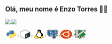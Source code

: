 ## Olá, meu nome é Enzo Torres 👨‍💻
<div>
  <a href="https://github.com/0zob">
  <img height="auto" align="center" width="40%" src="https://github-readme-stats.vercel.app/api?username=0zob&show_icons=true&theme=dark&include_all_commits=true&count_private=true"/>
  <img height="auto" align="center" width="50%"  src="https://github-readme-stats.vercel.app/api/top-langs/?username=0zob&layout=compact&langs_count=7&theme=dark"/>
</div>
</div>
<div style="display: inline_block"><br>
  <img align="center" alt="enzo-python" height="30" width="40" src="https://raw.githubusercontent.com/devicons/devicon/master/icons/python/python-original.svg">
  <img align="center" alt="enzo-bash" height="30" width="40" src="https://raw.githubusercontent.com/devicons/devicon/master/icons/bash/bash-original.svg">
  <img align="center" alt="enzo-bash" height="30" width="40" src="https://raw.githubusercontent.com/devicons/devicon/master/icons/linux/linux-original.svg">
  <img align="center" alt="enzo-bash" height="30" width="40" src="https://raw.githubusercontent.com/devicons/devicon/master/icons/postgresql/postgresql-original.svg">
  <img align="center" alt="enzo-bash" height="30" width="40" src="https://raw.githubusercontent.com/devicons/devicon/master/icons/ubuntu/ubuntu-plain.svg">
  <img align="center" alt="enzo-bash" height="30" width="40" src="https://raw.githubusercontent.com/devicons/devicon/master/icons/vim/vim-original.svg">
  
</div>
  

